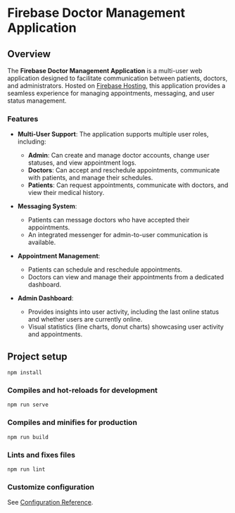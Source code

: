 # Firebase Doctor Management Application

## Overview

The **Firebase Doctor Management Application** is a multi-user web application designed to facilitate communication between patients, doctors, and administrators. Hosted on [Firebase Hosting](https://fire-doctor.web.app/), this application provides a seamless experience for managing appointments, messaging, and user status management.

### Features

- **Multi-User Support**: The application supports multiple user roles, including:
  - **Admin**: Can create and manage doctor accounts, change user statuses, and view appointment logs.
  - **Doctors**: Can accept and reschedule appointments, communicate with patients, and manage their schedules.
  - **Patients**: Can request appointments, communicate with doctors, and view their medical history.

- **Messaging System**: 
  - Patients can message doctors who have accepted their appointments.
  - An integrated messenger for admin-to-user communication is available.

- **Appointment Management**: 
  - Patients can schedule and reschedule appointments.
  - Doctors can view and manage their appointments from a dedicated dashboard.

- **Admin Dashboard**:
  - Provides insights into user activity, including the last online status and whether users are currently online.
  - Visual statistics (line charts, donut charts) showcasing user activity and appointments.



## Project setup
```
npm install
```

### Compiles and hot-reloads for development
```
npm run serve
```

### Compiles and minifies for production
```
npm run build
```

### Lints and fixes files
```
npm run lint
```

### Customize configuration
See [Configuration Reference](https://cli.vuejs.org/config/).
